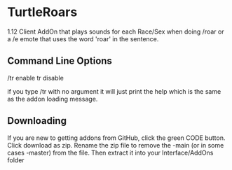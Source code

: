 # TurtleRoars
1.12 Client AddOn that plays sounds for each Race/Sex when doing /roar or a /e emote that uses the word 'roar' in the sentence.

## Command Line Options
/tr enable
tr disable

if you type /tr with no argument it will just print the help which is the same as the addon loading message.

## Downloading
If you are new to getting addons from GitHub, click the green CODE button.  Click download as zip.
Rename the zip file to remove the  -main  (or in some cases -master) from the file. Then extract it into your Interface/AddOns folder
